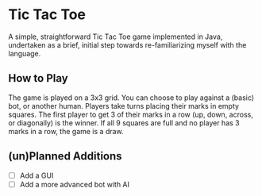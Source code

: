 # Tic Tac Toe
A simple, straightforward Tic Tac Toe game implemented in Java, undertaken as a brief, initial step towards re-familiarizing myself with the language.

## How to Play
The game is played on a 3x3 grid. You can choose to play against a (basic) bot, or another human. Players take turns placing their marks in empty squares. The first player to get 3 of their marks in a row (up, down, across, or diagonally) is the winner. If all 9 squares are full and no player has 3 marks in a row, the game is a draw.

## (un)Planned Additions
- [ ] Add a GUI
- [ ] Add a more advanced bot with AI
